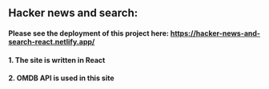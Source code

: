 ## Hacker news and search:
#### Please see the deployment of this project here: https://hacker-news-and-search-react.netlify.app/
#### 1. The site is written in React
#### 2. OMDB API is used in this site
